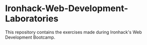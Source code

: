 # Ironhack-Web-Development-Laboratories

This repository contains the exercises made during Ironhack's Web Development Bootcamp.
